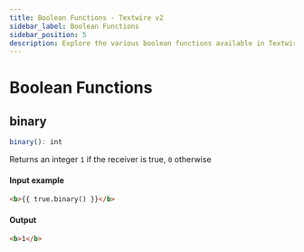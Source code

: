 ```yaml
---
title: Boolean Functions - Textwire v2
sidebar_label: Boolean Functions
sidebar_position: 5
description: Explore the various boolean functions available in Textwire
---
```


# Boolean Functions
## binary
```ts
binary(): int
```

Returns an integer `1` if the receiver is true, `0` otherwise

#### Input example
```html
<b>{{ true.binary() }}</b>
```

#### Output
```html
<b>1</b>
```